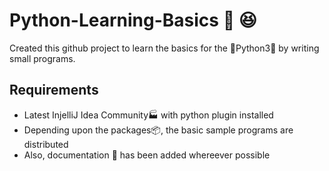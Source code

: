 # Python-Learning-Basics :beers: :satisfied:
Created this github project to learn the basics for the :snake:Python3:snake: by writing small programs. 

## Requirements
- Latest InjelliJ Idea Community:factory: with python plugin installed
- Depending upon the packages:package:, the basic sample programs are distributed
- Also, documentation :pencil: has been added whereever possible
